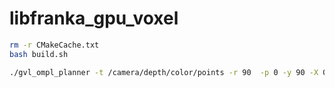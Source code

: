 
# libfranka_gpu_voxel
```bash
rm -r CMakeCache.txt
bash build.sh

```
```bash
./gvl_ompl_planner -t /camera/depth/color/points -r 90  -p 0 -y 90 -X 0 -Y 0 -Z 0 
```
